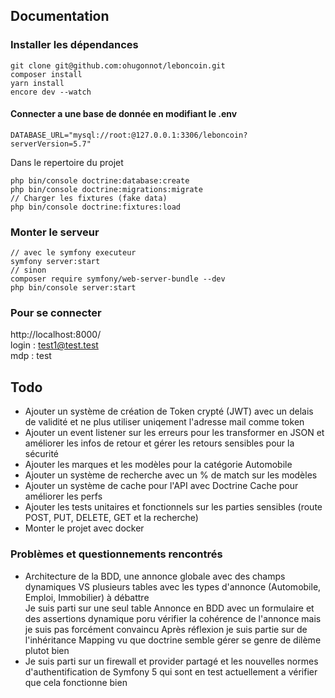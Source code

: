 ## Documentation

### Installer les dépendances
```shell
git clone git@github.com:ohugonnot/leboncoin.git
composer install
yarn install
encore dev --watch
```

#### Connecter a une base de donnée en modifiant le .env
```dotenv
DATABASE_URL="mysql://root:@127.0.0.1:3306/leboncoin?serverVersion=5.7"
```
Dans le repertoire du projet
```shell
php bin/console doctrine:database:create
php bin/console doctrine:migrations:migrate
// Charger les fixtures (fake data)
php bin/console doctrine:fixtures:load
```

### Monter le serveur
```shell
// avec le symfony executeur
symfony server:start
// sinon
composer require symfony/web-server-bundle --dev
php bin/console server:start
```

### Pour se connecter
http://localhost:8000/      
login : test1@test.test      
mdp : test

## Todo
- Ajouter un système de création de Token crypté (JWT) avec un delais de validité et ne plus utiliser uniqement l'adresse mail comme token
- Ajouter un event listener sur les erreurs pour les transformer en JSON et améliorer les infos de retour et gérer les retours sensibles pour la sécurité
- Ajouter les marques et les modèles pour la catégorie Automobile
- Ajouter un système de recherche avec un % de match sur les modèles
- Ajouter un système de cache pour l'API avec Doctrine Cache pour améliorer les perfs
- Ajouter les tests unitaires et fonctionnels sur les parties sensibles (route POST, PUT, DELETE, GET et la recherche)
- Monter le projet avec docker

### Problèmes et questionnements rencontrés
- Architecture de la BDD, une annonce globale avec des champs dynamiques VS plusieurs tables avec les types d'annonce (Automobile, Emploi, Immobilier) à débattre     
Je suis parti sur une seul table Annonce en BDD avec un formulaire et des assertions dynamique poru vérifier la cohérence de l'annonce mais je suis pas forcément convaincu
Après réflexion je suis partie sur de l'inhéritance Mapping vu que doctrine semble gérer se genre de dilème plutot bien
- Je suis parti sur un firewall et provider partagé et les nouvelles normes d'authentification de Symfony 5 qui sont en test actuellement a vérifier que cela fonctionne bien